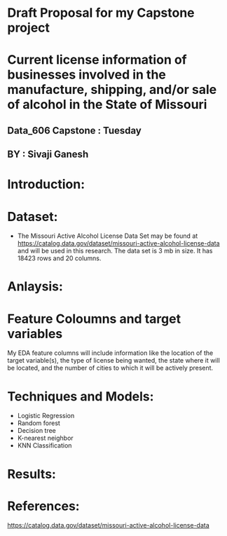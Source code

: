 # Draft Proposal for my Capstone project 

# Current license information of businesses involved in the manufacture, shipping, and/or sale of alcohol in the State of Missouri

## Data_606 Capstone : Tuesday

## BY : Sivaji Ganesh

# Introduction:





# Dataset:
* The Missouri Active Alcohol License Data Set may be found at https://catalog.data.gov/dataset/missouri-active-alcohol-license-data and will be used in this research. The data set is 3 mb in size. It has 18423 rows and 20 columns.





# Anlaysis:


# Feature Coloumns and target variables
  My EDA feature columns will include information like the location of the target variable(s), the type of license being wanted, the state where it will be located,   and the number of cities to which it will be actively present.

  


# Techniques and Models:
  * Logistic Regression
  * Random forest
  * Decision tree
  * K-nearest neighbor
  * KNN Classification


# Results:



# References:
  https://catalog.data.gov/dataset/missouri-active-alcohol-license-data




